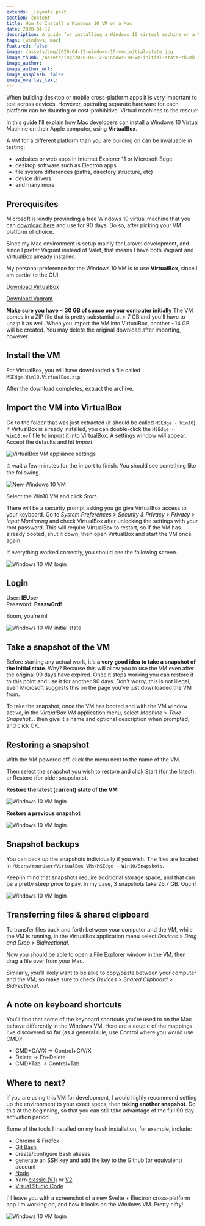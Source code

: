 ```yaml
---
extends: _layouts.post
section: content
title: How to Install a Windows 10 VM on a Mac
date: 2020-04-12
description: A guide for installing a Windows 10 virtual machine on a Mac, for cross-platform testing.
tags: [windows, mac]
featured: false
image: /assets/img/2020-04-12-windows-10-vm-initial-state.jpg
image_thumb: /assets/img/2020-04-12-windows-10-vm-initial-state-thumb.jpg
image_author: 
image_author_url: 
image_unsplash: false 
image_overlay_text:
---
```


When building desktop or mobile cross-platform apps it is very important to test across devices. However, operating separate hardware for each platform can be daunting or cost-prohibitive. Virtual machines to the rescue!

In this guide I'll explain how Mac developers can install a Windows 10 Virtual Machine on their Apple computer, using **VirtualBox**.

A VM for a different platform than you are building on can be invaluable in testing:

- websites or web apps in Internet Explorer 11 or Microsoft Edge
- desktop software such as Electron apps
- file system differences (paths, directory structure, etc)
- device drivers
- and many more

## Prerequisites

Microsoft is kindly provinding a free Windows 10 virtual machine that you can [download here](https://developer.microsoft.com/en-us/microsoft-edge/tools/vms/) and use for 90 days. Do so, after picking your VM platform of choice.

Since my Mac environment is setup mainly for Laravel development, and since I prefer Vagrant instead of Valet, that means I have both Vagrant and VirtualBox already installed.

My personal preference for the Windows 10 VM is to use **VirtualBox**, since I am partial to the GUI.

[Download VirtualBox](https://www.virtualbox.org/)

[Download Vagrant](https://www.vagrantup.com/)

**Make sure you have ~ 30 GB of space on your computer initially** The VM comes in a ZIP file that is pretty substantial at > 7 GB and you'll have to unzip it as well. When you import the VM into VirtualBox, another ~14 GB will be created. You may delete the original download after importing, however.

## Install the VM

For VirtualBox, you will have downloaded a file called `MSEdge.Win10.VirtualBox.zip`.

After the download completes, extract the archive.

## Import the VM into VirtualBox

Go to the folder that was just extracted (it should be called `MSEdge - Win10`). If VirtualBox is already installed, you can double-click the `MSEdge - Win10.ovf` file to import it into VirtualBox. A settings window will appear. Accept the defaults and hit *Import*.

![VirtualBox VM appliance settings](/assets/img/2020-04-12-import-windows-10-vm-virtualbox.jpg)

⏱ wait a few minutes for the import to finish. You should see something like the following.

![New Windows 10 VM](/assets/img/2020-04-12-windows-10-vm-virtualbox-start.jpg)

Select the Win10 VM and click *Start*.

There will be a security prompt asking you go give VirtualBox access to your keyboard. Go to *System Preferences* > *Security & Privacy* > *Privacy* > *Input Monitoring* and check VirtualBox after unlocking the settings with your root password. This will require VirtualBox to restart, so if the VM has already booted, shut it down, then open VirtualBox and start the VM once again. 

If everything worked correctly, you should see the following screen.

![Windows 10 VM login](/assets/img/2020-04-12-windows-10-vm-login.jpg)

## Login

User: **IEUser**  
Password: **Passw0rd!**

Boom, you're in!

![Windows 10 VM initial state](/assets/img/2020-04-12-windows-10-vm-initial-state.jpg)

## Take a snapshot of the VM

Before starting any actual work, it's **a very good idea to take a snapshot of the initial state**. Why? Because this will allow you to use the VM even after the original 90 days have expired. Once it stops working you can restore it to this point and use it for another 90 days. Don't worry, this is not illegal, even Microsoft suggests this on the page you've just downloaded the VM from.

To take the snapshot, once the VM has booted and with the VM window active, in the *VirtualBox VM* application menu, select *Machine* > *Take Snapshot...* then give it a name and optional description when prompted, and click OK.

## Restoring a snapshot

With the VM powered off, click the menu next to the name of the VM.

Then select the snapshot you wish to restore and click Start (for the latest), or Restore (for older snapshots).

**Restore the latest (current) state of the VM**

![Windows 10 VM login](/assets/img/2020-04-12-windows-10-vm-start-latest.jpg)

**Restore a previous snapshot**

![Windows 10 VM login](/assets/img/2020-04-12-windows-10-vm-restore-snapshot.jpg)

## Snapshot backups

You can back up the snapshots individually if you wish. The files are located in `/Users/YourUser/VirtualBox VMs/MSEdge - Win10/Snapshots`.

Keep in mind that snapshots require additional storage space, and that can be a pretty steep price to pay. In my case, 3 snapshots take 26.7 GB. Ouch!

![Windows 10 VM login](/assets/img/2020-04-12-windows-10-vm-snapshot-storage-space.jpg)

## Transferring files & shared clipboard

To transfer files back and forth between your computer and the VM, while the VM is running, in the VirtualBox application menu select *Devices* > *Drag and Drop* > *Bidirectional*.

Now you should be able to open a File Explorer window in the VM, then drag a file over from your Mac.

Similarly, you'll likely want to be able to copy/paste between your computer and the VM, so make sure to check  *Devices* > *Shared Clipboard* > *Bidirectional*.

## A note on keyboard shortcuts

You'll find that some of the keyboard shortcuts you're used to on the Mac behave differently in the Windows VM. Here are a couple of the mappings I've discovered so far (as a general rule, use Control where you would use CMD):

- CMD+C/V/X → Control+C/V/X
- Delete → Fn+Delete
- CMD+Tab → Control+Tab

## Where to next?

If you are using this VM for development, I would highly recommend setting up the environment to your exact specs, then **taking another snapshot**. Do this at the beginning, so that you can still take advantage of the full 90 day activation period.

Some of the tools I installed on my fresh installation, for example, include:

- Chrome & Firefox
- [Git Bash](https://gitforwindows.org/)
- create/configure Bash aliases
- [generate an SSH key](https://nodejs.org/en/) and add the key to the Github (or equivalent) account
- [Node](https://nodejs.org/en/) 
- Yarn [classic (V1)](https://classic.yarnpkg.com/lang/en/) or [V2](https://yarnpkg.com/)
- [Visual Studio Code](https://code.visualstudio.com/)

I'll leave you with a screenshot of a new Svelte + Electron cross-platform app I'm working on, and how it looks on the Windows VM. Pretty nifty!

![Windows 10 VM login](/assets/img/2020-04-12-windows-10-vm-electron-app.jpg)
